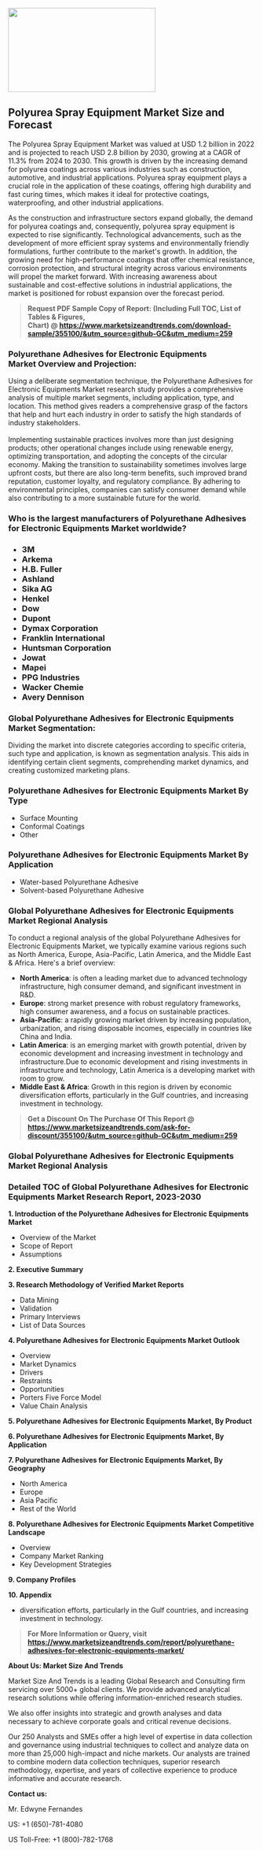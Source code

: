 <p><img class="alignnone size-medium wp-image-20088" src="https://ffe5etoiles.com/wp-content/uploads/2024/12/MST1-300x171.png" alt="" width="300" height="171" /></p><h2>Polyurea Spray Equipment Market Size and Forecast</h2><p>The Polyurea Spray Equipment Market was valued at USD 1.2 billion in 2022 and is projected to reach USD 2.8 billion by 2030, growing at a CAGR of 11.3% from 2024 to 2030. This growth is driven by the increasing demand for polyurea coatings across various industries such as construction, automotive, and industrial applications. Polyurea spray equipment plays a crucial role in the application of these coatings, offering high durability and fast curing times, which makes it ideal for protective coatings, waterproofing, and other industrial applications.</p><p>As the construction and infrastructure sectors expand globally, the demand for polyurea coatings and, consequently, polyurea spray equipment is expected to rise significantly. Technological advancements, such as the development of more efficient spray systems and environmentally friendly formulations, further contribute to the market's growth. In addition, the growing need for high-performance coatings that offer chemical resistance, corrosion protection, and structural integrity across various environments will propel the market forward. With increasing awareness about sustainable and cost-effective solutions in industrial applications, the market is positioned for robust expansion over the forecast period.</p></p><blockquote id="" class=""><strong>Request PDF Sample Copy of Report: (Including Full TOC, List of Tables &amp; Figures, Chart)&nbsp;@&nbsp;<strong><a href="https://www.marketsizeandtrends.com/download-sample/355100/&utm_source=github-GC&utm_medium=259" target="_blank">https://www.marketsizeandtrends.com/download-sample/355100/&utm_source=github-GC&utm_medium=259</a></strong></strong></blockquote><h3 id="" class="">Polyurethane Adhesives for Electronic Equipments Market&nbsp;Overview and Projection:</h3><p id="" class="">Using a deliberate segmentation technique, the Polyurethane Adhesives for Electronic Equipments Market research study provides a comprehensive analysis of multiple market segments, including application, type, and location. This method gives readers a comprehensive grasp of the factors that help and hurt each industry in order to satisfy the high standards of industry stakeholders. <br /> <br />Implementing sustainable practices involves more than just designing products; other operational changes include using renewable energy, optimizing transportation, and adopting the concepts of the circular economy. Making the transition to sustainability sometimes involves large upfront costs, but there are also long-term benefits, such improved brand reputation, customer loyalty, and regulatory compliance. By adhering to environmental principles, companies can satisfy consumer demand while also contributing to a more sustainable future for the world.</p><h3 id="" class="">Who is the largest manufacturers of&nbsp;Polyurethane Adhesives for Electronic Equipments Market worldwide?</h3><h3 class=""><p><ul><li>3M </li><li> Arkema </li><li> H.B. Fuller </li><li> Ashland </li><li> Sika AG </li><li> Henkel </li><li> Dow </li><li> Dupont </li><li> Dymax Corporation </li><li> Franklin International </li><li> Huntsman Corporation </li><li> Jowat </li><li> Mapei </li><li> PPG Industries </li><li> Wacker Chemie </li><li> Avery Dennison</li></ul></p></h3><h3 id="" class="">Global&nbsp;Polyurethane Adhesives for Electronic Equipments Market Segmentation:</h3><p id="" class="">Dividing the market into discrete categories according to specific criteria, such type and application, is known as segmentation analysis. This aids in identifying certain client segments, comprehending market dynamics, and creating customized marketing plans.</p><h3 id="" class="">Polyurethane Adhesives for Electronic Equipments Market&nbsp;By Type</h3><p><p><ul><li>Surface Mounting</li><li> Conformal Coatings</li><li> Other</p></li></ul></p></p><h3 id="" class="">Polyurethane Adhesives for Electronic Equipments Market&nbsp;By Application</h3><p class=""><p><ul><li>Water-based Polyurethane Adhesive</li><li> Solvent-based Polyurethane Adhesive</li></ul></p></p><h3 id="" class="">Global Polyurethane Adhesives for Electronic Equipments Market Regional Analysis</h3><p id="" class="">To conduct a regional analysis of the global Polyurethane Adhesives for Electronic Equipments Market, we typically examine various regions such as North America, Europe, Asia-Pacific, Latin America, and the Middle East &amp; Africa. Here's a brief overview:</p><ul><li><strong>North America</strong>: is often a leading market due to advanced technology infrastructure, high consumer demand, and significant investment in R&amp;D.</li><li><strong>Europe</strong>: strong market presence with robust regulatory frameworks, high consumer awareness, and a focus on sustainable practices.</li><li><strong>Asia-Pacific</strong>: a rapidly growing market driven by increasing population, urbanization, and rising disposable incomes, especially in countries like China and India.</li><li><strong>Latin America</strong>: is an emerging market with growth potential, driven by economic development and increasing investment in technology and infrastructure.Due to economic development and rising investments in infrastructure and technology, Latin America is a developing market with room to grow.</li><li><strong>Middle East &amp; Africa</strong>: Growth in this region is driven by economic diversification efforts, particularly in the Gulf countries, and increasing investment in technology.</li></ul><blockquote id="" class=""><strong>Get a Discount On The Purchase Of This Report @ <strong><a href="https://www.marketsizeandtrends.com/ask-for-discount/355100/&utm_source=github-GC&utm_medium=259" target="_blank">https://www.marketsizeandtrends.com/ask-for-discount/355100/&utm_source=github-GC&utm_medium=259</a></strong></strong></blockquote><h3 id="" class="">Global Polyurethane Adhesives for Electronic Equipments Market Regional Analysis</h3><h3 id="" class="">Detailed TOC of Global Polyurethane Adhesives for Electronic Equipments Market Research Report, 2023-2030</h3><p id="" class=""><strong>1. Introduction of the Polyurethane Adhesives for Electronic Equipments Market</strong></p><ul><li>Overview of the Market</li><li>Scope of Report</li><li>Assumptions</li></ul><p id="" class=""><strong>2. Executive Summary</strong></p><p id="" class=""><strong>3. Research Methodology of Verified Market Reports</strong></p><ul><li>Data Mining</li><li>Validation</li><li>Primary Interviews</li><li>List of Data Sources</li></ul><p id="" class=""><strong>4. Polyurethane Adhesives for Electronic Equipments Market Outlook</strong></p><ul><li>Overview</li><li>Market Dynamics</li><li>Drivers</li><li>Restraints</li><li>Opportunities</li><li>Porters Five Force Model</li><li>Value Chain Analysis</li></ul><p id="" class=""><strong>5. Polyurethane Adhesives for Electronic Equipments Market, By Product</strong></p><p id="" class=""><strong>6. Polyurethane Adhesives for Electronic Equipments Market, By Application</strong></p><p id="" class=""><strong>7. Polyurethane Adhesives for Electronic Equipments Market, By Geography</strong></p><ul><li>North America</li><li>Europe</li><li>Asia Pacific</li><li>Rest of the World</li></ul><p id="" class=""><strong>8. Polyurethane Adhesives for Electronic Equipments Market Competitive Landscape</strong></p><ul><li>Overview</li><li>Company Market Ranking</li><li>Key Development Strategies</li></ul><p id="" class=""><strong>9. Company Profiles</strong></p><p id="" class=""><strong>10. Appendix</strong></p><ul><li>diversification efforts, particularly in the Gulf countries, and increasing investment in technology.</li></ul><blockquote id="" class=""><strong>For More Information or Query, visit <strong><strong><a href="https://www.marketsizeandtrends.com/report/polyurethane-adhesives-for-electronic-equipments-market/" target="_blank">https://www.marketsizeandtrends.com/report/polyurethane-adhesives-for-electronic-equipments-market/</a></strong></strong></strong></blockquote><p id="" class=""><strong>About Us: Market Size And Trends</strong></p><p id="" class="">Market Size And Trends is a leading Global Research and Consulting firm servicing over 5000+ global clients. We provide advanced analytical research solutions while offering information-enriched research studies.</p><p id="" class="">We also offer insights into strategic and growth analyses and data necessary to achieve corporate goals and critical revenue decisions.</p><p id="" class="">Our 250 Analysts and SMEs offer a high level of expertise in data collection and governance using industrial techniques to collect and analyze data on more than 25,000 high-impact and niche markets. Our analysts are trained to combine modern data collection techniques, superior research methodology, expertise, and years of collective experience to produce informative and accurate research.</p><p id="" class=""><strong>Contact us:</strong></p><p id="" class="">Mr. Edwyne Fernandes</p><p id="" class="">US: +1 (650)-781-4080</p><p id="" class="">US Toll-Free: +1 (800)-782-1768</p>
